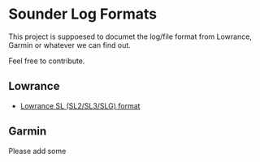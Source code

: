 # Sounder Log Formats

This project is suppoesed to documet the log/file format from 
Lowrance, Garmin or whatever we can find out.

Feel free to contribute.


## Lowrance
- [Lowrance SL (SL2/SL3/SLG) format](lowrance/sl-format.md)

## Garmin
Please add some
